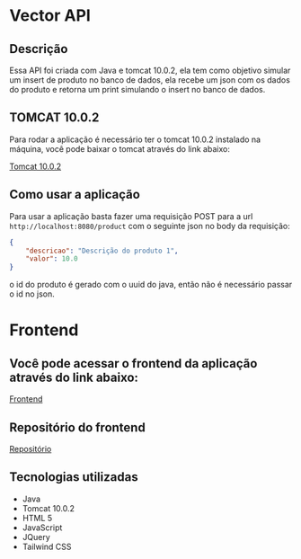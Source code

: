 # Vector API 

## Descrição

Essa API foi criada com Java e tomcat 10.0.2, ela tem como objetivo simular um insert de produto no banco de dados, ela recebe um json com os dados do produto e retorna um print simulando o insert no banco de dados.

## TOMCAT 10.0.2

Para rodar a aplicação é necessário ter o tomcat 10.0.2 instalado na máquina, você pode baixar o tomcat através do link abaixo:

[Tomcat 10.0.2](https://tomcat.apache.org/download-10.cgi)

## Como usar a aplicação

Para usar a aplicação basta fazer uma requisição POST para a url `http://localhost:8080/product` com o seguinte json no body da requisição:


```json
{
    "descricao": "Descrição do produto 1",
    "valor": 10.0
}
```
o id do produto é gerado com o uuid do java, então não é necessário passar o id no json.

# Frontend 

## Você pode acessar o frontend da aplicação através do link abaixo:

[Frontend](https://vector-frontend.herokuapp.com/)

## Repositório do frontend

[Repositório](
https://alemedinabbj.github.io/VectorFrontend/)


## Tecnologias utilizadas

- Java
- Tomcat 10.0.2
- HTML 5
- JavaScript
- JQuery
- Tailwind CSS